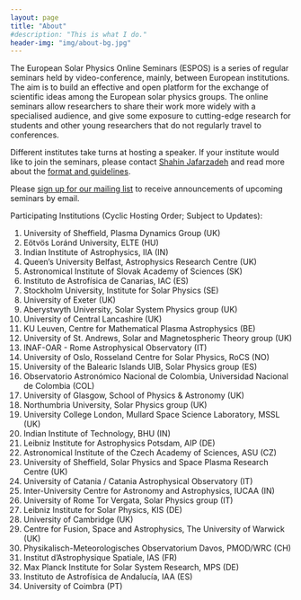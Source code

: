 ```yaml
---
layout: page
title: "About"
#description: "This is what I do."
header-img: "img/about-bg.jpg"
---
```


The European Solar Physics Online Seminars (ESPOS) is a series of regular seminars held by video-conference, mainly, between European institutions. The aim is to build an effective and open platform for the exchange of scientific ideas among the European solar physics groups. The online seminars allow researchers to share their work more widely with a specialised audience, and give some exposure to cutting-edge research for students and other young researchers that do not regularly travel to conferences.

Different institutes take turns at hosting a speaker. If your institute would like to join the seminars, please contact [Shahin Jafarzadeh](mailto:shahin.jafarzadeh@astro.uio.no) and read more about the [format and guidelines](../guidelines/).

Please [sign up for our mailing list](https://sympa.uio.no/astro.uio.no/subscribe/espos-announce) to receive announcements of upcoming seminars by email.

Participating Institutions (Cyclic Hosting Order; Subject to Updates):

1. University of Sheffield, Plasma Dynamics Group (UK)
2. Eötvös Loránd University, ELTE (HU)
3. Indian Institute of Astrophysics, IIA (IN)
4. Queen’s University Belfast, Astrophysics Research Centre (UK)
5. Astronomical Institute of Slovak Academy of Sciences (SK)
6. Instituto de Astrofísica de Canarias, IAC (ES)
7. Stockholm University, Institute for Solar Physics (SE)
8. University of Exeter (UK)
9. Aberystwyth University, Solar System Physics group (UK)
10. University of Central Lancashire (UK)
11. KU Leuven, Centre for Mathematical Plasma Astrophysics (BE)
12. University of St. Andrews, Solar and Magnetospheric Theory group (UK)
13. INAF-OAR - Rome Astrophysical Observatory (IT)
14. University of Oslo, Rosseland Centre for Solar Physics, RoCS (NO)
15. University of the Balearic Islands UIB, Solar Physics group (ES)
16. Observatorio Astronómico Nacional de Colombia, Universidad Nacional de Colombia (COL)
17. University of Glasgow, School of Physics & Astronomy (UK)
18. Northumbria University, Solar Physics group (UK)
19. University College London, Mullard Space Science Laboratory, MSSL (UK)
20. Indian Institute of Technology, BHU (IN)
21. Leibniz Institute for Astrophysics Potsdam, AIP (DE)
22. Astronomical Institute of the Czech Academy of Sciences, ASU (CZ)
23. University of Sheffield, Solar Physics and Space Plasma Research Centre (UK)
24. University of Catania / Catania Astrophysical Observatory (IT)
25. Inter-University Centre for Astronomy and Astrophysics, IUCAA (IN)
26. University of Rome Tor Vergata, Solar Physics group (IT)
27. Leibniz Institute for Solar Physics, KIS (DE)
28. University of Cambridge (UK)
29. Centre for Fusion, Space and Astrophysics, The University of Warwick (UK)
30. Physikalisch-Meteorologisches Observatorium Davos, PMOD/WRC (CH)
31. Institut d’Astrophysique Spatiale, IAS (FR)
32. Max Planck Institute for Solar System Research, MPS (DE)
33. Instituto de Astrofísica de Andalucía, IAA (ES)
34. University of Coimbra (PT)
